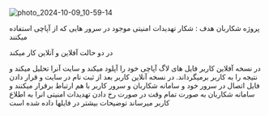
![photo_2024-10-09_10-59-14](https://github.com/user-attachments/assets/3e2aa7cd-25ab-4915-8d20-7c82d0bbffc8)


پروژه شکاربان هدف : شکار تهدیدات امنیتی موجود در سرور هایی که از آپاچی استفاده میکنند

در دو حالت آفلاین و آنلاین کار میکند

در نسخه آفلاین کاربر فایل های لاگ آپاچی خود را آپلود میکند و سایت آنرا تحلیل میکند و نتیجه را به کاربر برمیگرداند.
 در نسخه آنلاین کاربر بعد از ثبت نام در سایت و قرار دادن فایل اتصال در سرور خود و سامانه شکاربان و سرور کاربر با هم ارتباط برقرار میکنند و سامانه شکاربان به صورت تمام وقت در صورت رخ دادن تهدیدات امنیتی انرا به اطلاع کاربر میرساند توضیحات بیشتر در فایلها داده شده است

